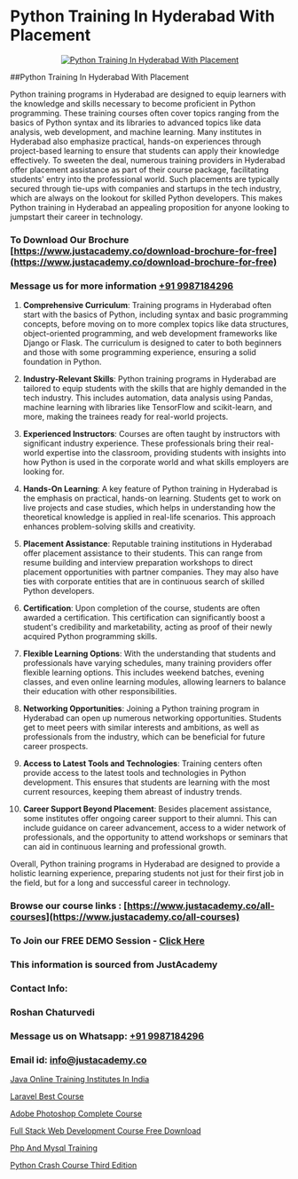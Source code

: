 # Python Training In Hyderabad With Placement

<p align="center">
  <a href="https://justacademy.co/course-detail/python-training">
    <img src="https://justacademy.co/storage2/course_image/1709713400_course_image.webp" alt="Python Training In Hyderabad With Placement">
  </a>
</p>
##Python Training In Hyderabad With Placement

Python training programs in Hyderabad are designed to equip learners with the knowledge and skills necessary to become proficient in Python programming. These training courses often cover topics ranging from the basics of Python syntax and its libraries to advanced topics like data analysis, web development, and machine learning. Many institutes in Hyderabad also emphasize practical, hands-on experiences through project-based learning to ensure that students can apply their knowledge effectively. To sweeten the deal, numerous training providers in Hyderabad offer placement assistance as part of their course package, facilitating students' entry into the professional world. Such placements are typically secured through tie-ups with companies and startups in the tech industry, which are always on the lookout for skilled Python developers. This makes Python training in Hyderabad an appealing proposition for anyone looking to jumpstart their career in technology.
### To Download Our Brochure [https://www.justacademy.co/download-brochure-for-free](https://www.justacademy.co/download-brochure-for-free)
### Message us for more information [+91 9987184296](https://api.whatsapp.com/send?phone=919987184296)
1) **Comprehensive Curriculum**: Training programs in Hyderabad often start with the basics of Python, including syntax and basic programming concepts, before moving on to more complex topics like data structures, object-oriented programming, and web development frameworks like Django or Flask. The curriculum is designed to cater to both beginners and those with some programming experience, ensuring a solid foundation in Python.

2) **Industry-Relevant Skills**: Python training programs in Hyderabad are tailored to equip students with the skills that are highly demanded in the tech industry. This includes automation, data analysis using Pandas, machine learning with libraries like TensorFlow and scikit-learn, and more, making the trainees ready for real-world projects.

3) **Experienced Instructors**: Courses are often taught by instructors with significant industry experience. These professionals bring their real-world expertise into the classroom, providing students with insights into how Python is used in the corporate world and what skills employers are looking for.

4) **Hands-On Learning**: A key feature of Python training in Hyderabad is the emphasis on practical, hands-on learning. Students get to work on live projects and case studies, which helps in understanding how the theoretical knowledge is applied in real-life scenarios. This approach enhances problem-solving skills and creativity.

5) **Placement Assistance**: Reputable training institutions in Hyderabad offer placement assistance to their students. This can range from resume building and interview preparation workshops to direct placement opportunities with partner companies. They may also have ties with corporate entities that are in continuous search of skilled Python developers.

6) **Certification**: Upon completion of the course, students are often awarded a certification. This certification can significantly boost a student's credibility and marketability, acting as proof of their newly acquired Python programming skills.

7) **Flexible Learning Options**: With the understanding that students and professionals have varying schedules, many training providers offer flexible learning options. This includes weekend batches, evening classes, and even online learning modules, allowing learners to balance their education with other responsibilities.

8) **Networking Opportunities**: Joining a Python training program in Hyderabad can open up numerous networking opportunities. Students get to meet peers with similar interests and ambitions, as well as professionals from the industry, which can be beneficial for future career prospects.

9) **Access to Latest Tools and Technologies**: Training centers often provide access to the latest tools and technologies in Python development. This ensures that students are learning with the most current resources, keeping them abreast of industry trends.

10) **Career Support Beyond Placement**: Besides placement assistance, some institutes offer ongoing career support to their alumni. This can include guidance on career advancement, access to a wider network of professionals, and the opportunity to attend workshops or seminars that can aid in continuous learning and professional growth.

Overall, Python training programs in Hyderabad are designed to provide a holistic learning experience, preparing students not just for their first job in the field, but for a long and successful career in technology.

### Browse our course links : [https://www.justacademy.co/all-courses](https://www.justacademy.co/all-courses) 
### To Join our FREE DEMO Session - [Click Here](https://www.justacademy.co/register-for-course-demo)


### This information is sourced from JustAcademy
### Contact Info:
### Roshan Chaturvedi
### Message us on Whatsapp: [+91 9987184296](https://api.whatsapp.com/send?phone=919987184296)
### Email id: [info@justacademy.co](mailto:info@justacademy.co)
                
[Java Online Training Institutes In India](https://www.linkedin.com/pulse/java-online-training-institutes-india-justacademy-pune-xlnte?trackingId=%2BQvj7zt4v%2Fu8XRmaleKG7Q%3D%3D&lipi=urn%3Ali%3Apage%3Ad_flagship3_company_admin%3BGzpHiwsYRr22lJjP82PYtA%3D%3D)

[Laravel Best Course](https://www.linkedin.com/pulse/laravel-best-course-justacademy-pune-25quc?trackingId=KmGB5t1sq2cvEXGJaTGm7g%3D%3D&lipi=urn%3Ali%3Apage%3Ad_flagship3_company_admin%3BRZJmynVWQvykIoY%2BYzCMXQ%3D%3D)

[Adobe Photoshop Complete Course](https://medium.com/@kumarishimmi99/adobe-photoshop-complete-course-7d4b1d428525)

[Full Stack Web Development Course Free Download](https://medium.com/@AkashSingh2052/full-stack-web-development-course-free-download-183139768da2)

[Php And Mysql Training](https://justacademyin.github.io/justacademy/php-and-mysql-training)

[Python Crash Course Third Edition](https://justacademyin.github.io/justacademy/python-crash-course-third-edition)

